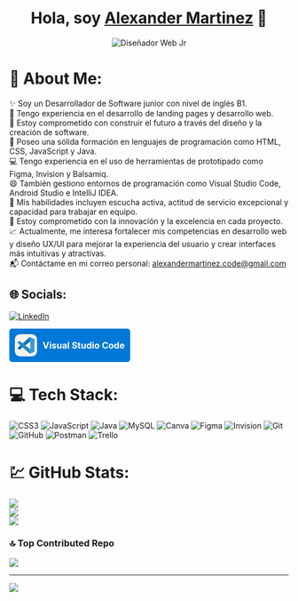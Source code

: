 <div align="center">
<h1 align="center">Hola, soy <a href="www.linkedin.com/in/brayan-puentes-desarrollador-web">Alexander Martinez</a> 👋</h1>
</div>
<div align="center">
  <img src="https://i.ibb.co/7bzZcSD/Dise-ador-Web-Jr.png" alt="Diseñador Web Jr">
</div>

# 💫 About Me:
✨ Soy un Desarrollador de Software junior con nivel de inglés B1.<br>🚀 Tengo experiencia en el desarrollo de landing pages y desarrollo web.<br>👯 Estoy comprometido con construir el futuro a través del diseño y la creación de software.<br>💬 Poseo una sólida formación en lenguajes de programación como HTML, CSS, JavaScript y Java.<br>💻 Tengo experiencia en el uso de herramientas de prototipado como Figma, Invision y Balsamiq.<br>😄 También gestiono entornos de programación como Visual Studio Code, Android Studio e IntelliJ IDEA.<br>🌟 Mis habilidades incluyen escucha activa, actitud de servicio excepcional y capacidad para trabajar en equipo.<br>🔧 Estoy comprometido con la innovación y la excelencia en cada proyecto.<br>📈 Actualmente, me interesa fortalecer mis competencias en desarrollo web y diseño UX/UI para mejorar la experiencia del usuario y crear interfaces más intuitivas y atractivas.<br>📬 Contáctame en mi correo personal: alexandermartinez.code@gmail.com


## 🌐 Socials:
[![LinkedIn](https://img.shields.io/badge/LinkedIn-%230077B5.svg?logo=linkedin&logoColor=white)](https://linkedin.com/in/www.linkedin.com/in/brayan-puentes-desarrollador-web) <br/>

<div style="display: flex; align-items: center; background-color: #0078D7; padding: 10px; border-radius: 5px; width: fit-content;">
    <svg xmlns="http://www.w3.org/2000/svg" width="40" height="40" viewBox="0 0 256 256" style="margin-right: 10px;">
        <g fill="none">
            <rect width="256" height="256" fill="#F4F2ED" rx="60"/>
            <path fill="#2489CA" d="M33.716 100.208s-4.735-3.413.947-7.97l13.236-11.836s3.788-3.985 7.792-.513l122.149 92.479v44.346s-.059 6.964-8.996 6.194z"/>
            <path fill="#1070B3" d="m65.2 128.792l-31.484 28.623s-3.236 2.407 0 6.708l14.617 13.295s3.472 3.729 8.601-.513l33.378-25.309z"/>
            <path fill="#0877B9" d="m120.474 129.029l57.741-44.09l-.375-44.109s-2.466-9.627-10.692-4.616l-76.836 69.931z"/>
            <path fill="#3C99D4" d="M168.844 222.968c3.354 3.432 7.418 2.308 7.418 2.308l44.997-22.173c5.76-3.926 4.951-8.798 4.951-8.798V61.898c0-5.82-5.958-7.831-5.958-7.831l-38.999-18.8c-8.522-5.267-14.105.947-14.105.947s7.18-5.168 10.692 4.616v175.075a8 8 0 0 1-.769 3.453c-1.026 2.071-3.255 4.004-8.601 3.195z"/>
        </g>
    </svg>
    <span style="color: white; font-size: 16px; font-weight: bold;">Visual Studio Code</span>
</div>


# 💻 Tech Stack:
![CSS3](https://img.shields.io/badge/css3-%231572B6.svg?style=for-the-badge&logo=css3&logoColor=white) ![JavaScript](https://img.shields.io/badge/javascript-%23323330.svg?style=for-the-badge&logo=javascript&logoColor=%23F7DF1E) ![Java](https://img.shields.io/badge/java-%23ED8B00.svg?style=for-the-badge&logo=openjdk&logoColor=white) ![MySQL](https://img.shields.io/badge/mysql-4479A1.svg?style=for-the-badge&logo=mysql&logoColor=white) ![Canva](https://img.shields.io/badge/Canva-%2300C4CC.svg?style=for-the-badge&logo=Canva&logoColor=white) ![Figma](https://img.shields.io/badge/figma-%23F24E1E.svg?style=for-the-badge&logo=figma&logoColor=white) ![Invision](https://img.shields.io/badge/invision-FF3366?style=for-the-badge&logo=invision&logoColor=white) ![Git](https://img.shields.io/badge/git-%23F05033.svg?style=for-the-badge&logo=git&logoColor=white) ![GitHub](https://img.shields.io/badge/github-%23121011.svg?style=for-the-badge&logo=github&logoColor=white) ![Postman](https://img.shields.io/badge/Postman-FF6C37?style=for-the-badge&logo=postman&logoColor=white) ![Trello](https://img.shields.io/badge/Trello-%23026AA7.svg?style=for-the-badge&logo=Trello&logoColor=white)

# 💹 GitHub Stats:
![](https://github-readme-stats.vercel.app/api?username=AlexanderMartinezxD&theme=tokyonight&hide_border=false&include_all_commits=false&count_private=false)<br/>
![](https://github-readme-streak-stats.herokuapp.com/?user=AlexanderMartinezxD&theme=tokyonight&hide_border=false)<br/>
![](https://github-readme-stats.vercel.app/api/top-langs/?username=AlexanderMartinezxD&theme=tokyonight&hide_border=false&include_all_commits=false&count_private=false&layout=compact)

### 🔝 Top Contributed Repo
![](https://github-contributor-stats.vercel.app/api?username=AlexanderMartinezxD&limit=5&theme=dark&combine_all_yearly_contributions=true)

---
[![](https://visitcount.itsvg.in/api?id=AlexanderMartinezxD&icon=0&color=9)](https://visitcount.itsvg.in)

<!-- Proudly created with GPRM ( https://gprm.itsvg.in ) -->
